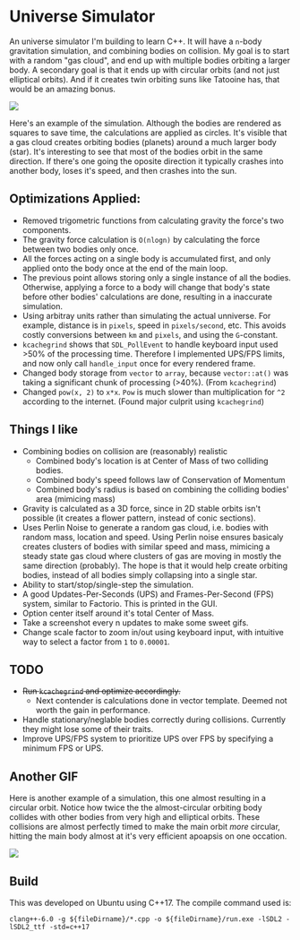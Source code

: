 # Universe Simulator
An universe simulator I'm building to learn C++. It will have a `n`-body gravitation simulation, and combining bodies on collision. My goal is to start with a random "gas cloud", and end up with multiple bodies orbiting a larger body. A secondary goal is that it ends up with circular orbits (and not just elliptical orbits). And if it creates twin orbiting suns like Tatooine has, that would be an amazing bonus.

![](gifs/second.gif)

Here's an example of the simulation. Although the bodies are rendered as squares to save time, the calculations are applied as circles. It's visible that a gas cloud creates orbiting bodies (planets) around a much larger body (star). It's interesting to see that most of the bodies orbit in the same direction. If there's one going the oposite direction it typically crashes into another body, loses it's speed, and then crashes into the sun.


## Optimizations Applied:
- Removed trigometric functions from calculating gravity the force's two components.
- The gravity force calculation is `O(nlogn)` by calculating the force between two bodies only once.
- All the forces acting on a single body is accumulated first, and only applied onto the body once at the end of the main loop.
- The previous point allows storing only a single instance of all the bodies. Otherwise, applying a force to a body will change that body's state before other bodies' calculations are done, resulting in a inaccurate simulation.
- Using arbitray units rather than simulating the actual unniverse. For example, distance is in `pixels`, speed in `pixels/second`, etc. This avoids costly conversions between `km` and `pixels`, and using the `G`-constant.
- `kcachegrind` shows that `SDL_PollEvent` to handle keyboard input used >50% of the processing time. Therefore I implemented UPS/FPS limits, and now only call `handle_input` once for every rendered frame.
- Changed body storage from `vector` to `array`, because `vector::at()` was taking a significant chunk of processing (>40%). (From `kcachegrind`)
- Changed `pow(x, 2)` to `x*x`. `Pow` is much slower than multiplication for `^2` according to the internet. (Found major culprit using `kcachegrind`)

## Things I like
- Combining bodies on collision are (reasonably) realistic
  - Combined body's location is at Center of Mass of two colliding bodies.
  - Combined body's speed follows law of Conservation of Momentum
  - Combined body's radius is based on combining the colliding bodies' area (mimicing mass)
- Gravity is calculated as a 3D force, since in 2D stable orbits isn't possible (it creates a flower pattern, instead of conic sections).
- Uses Perlin Noise to generate a random gas cloud, i.e. bodies with random mass, location and speed. Using Perlin noise ensures basicaly creates clusters of bodies with similar speed and mass, mimicing a steady state gas cloud where clusters of gas are moving in mostly the same direction (probably).  The hope is that it would help create orbiting bodies, instead of all bodies simply collapsing into a single star.
- Ability to start/stop/single-step the simulation.
- A good Updates-Per-Seconds (UPS) and Frames-Per-Second (FPS) system, similar to Factorio. This is printed in the GUI.
- Option center itself around it's total Center of Mass.
- Take a screenshot every n updates to make some sweet gifs.
- Change scale factor to zoom in/out using keyboard input, with intuitive way to select a factor from `1` to `0.00001`.

## TODO
- ~~Run `kcachegrind` and optimize accordingly.~~
  - Next contender is calculations done in vector template. Deemed not worth the gain in performance.
- Handle stationary/neglable bodies correctly during collisions. Currently they might lose some of their traits.
- Improve UPS/FPS system to prioritize UPS over FPS by specifying a minimum FPS or UPS.

## Another GIF
Here is another example of a simulation, this one almost resulting in a circular orbit. Notice how twice the the almost-circular orbiting body collides with other bodies from very high and elliptical orbits. These collisions are almost perfectly timed to make the main orbit *more* circular, hitting the main body almost at it's very efficient apoapsis on one occation.


![](gifs/first.gif)

## Build
This was developed on Ubuntu using C++17. The compile command used is:

`clang++-6.0 -g ${fileDirname}/*.cpp -o ${fileDirname}/run.exe -lSDL2 -lSDL2_ttf -std=c++17`